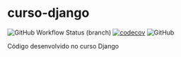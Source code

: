 # curso-django
![GitHub Workflow Status (branch)](https://img.shields.io/github/workflow/status/felipeantonioonline/curso-django/curso-django%20CI/main)
[![codecov](https://codecov.io/gh/FelipeAntonioOnline/libpythonpro/branch/main/graph/badge.svg?token=4X4Y6RZVGU)](https://codecov.io/gh/FelipeAntonioOnline/curso-django)
![GitHub](https://img.shields.io/github/license/felipeantonioonline/curso-django)

Código desenvolvido no curso Django

